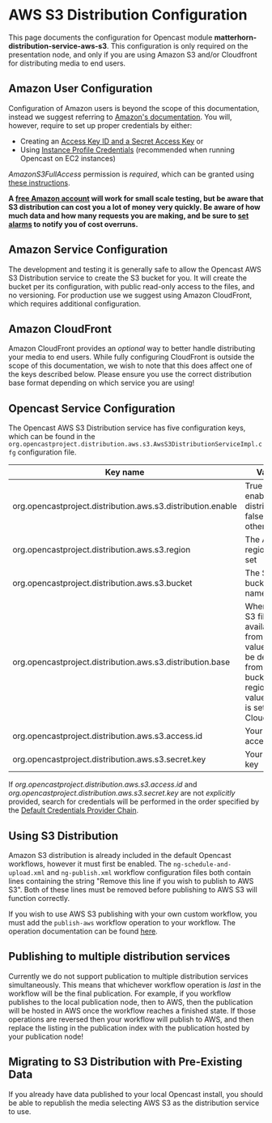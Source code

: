 AWS S3 Distribution Configuration
=================================
This page documents the configuration for Opencast module **matterhorn-distribution-service-aws-s3**.  This
configuration is only required on the presentation node, and only if you are using Amazon S3 and/or Cloudfront for
distributing media to end users.

Amazon User Configuration
-------------------------

Configuration of Amazon users is beyond the scope of this documentation, instead we suggest referring to
[Amazon's documentation](http://docs.aws.amazon.com/IAM/latest/UserGuide/introduction.html).
You will, however, require to set up proper credentials by either:

* Creating an [Access Key ID and a Secret Access Key](https://aws.amazon.com/developers/access-keys/) or
* Using [Instance Profile Credentials](https://docs.aws.amazon.com/sdk-for-java/v1/developer-guide/java-dg-roles.html)
  (recommended when running Opencast on EC2 instances)

*AmazonS3FullAccess* permission is *required*, which can be granted using
[these instructions](http://docs.aws.amazon.com/IAM/latest/UserGuide/access_policies_inline-using.html).

**A [free Amazon account](https://aws.amazon.com/free/) will work for small scale testing, but be aware that S3
distribution can cost you a lot of money very quickly.  Be aware of how much data and how many requests you are making,
and be sure to [set alarms](http://docs.aws.amazon.com/awsaccountbilling/latest/aboutv2/free-tier-alarms.html) to
notify you of cost overruns.**

Amazon Service Configuration
----------------------------

The development and testing it is generally safe to allow the Opencast AWS S3 Distribution service to create the S3
bucket for you.  It will create the bucket per its configuration, with public read-only access to the files, and no
versioning.  For production use we suggest using Amazon CloudFront, which requires additional configuration.

Amazon CloudFront
-----------------

Amazon CloudFront provides an *optional* way to better handle distributing your media to end users.  While fully
configuring CloudFront is outside the scope of this documentation, we wish to note that this does affect one of the keys
described below.  Please ensure you use the correct distribution base format depending on which service you are using!

Opencast Service Configuration
------------------------------

The Opencast AWS S3 Distribution service has five configuration keys, which can be found in the
`org.opencastproject.distribution.aws.s3.AwsS3DistributionServiceImpl.cfg` configuration file.

|Key name|Value|Example|
|--------|-----|-------|
|org.opencastproject.distribution.aws.s3.distribution.enable|True to enable S3 distribution, false otherwise|true|
|org.opencastproject.distribution.aws.s3.region|The AWS region to set|us-west-2|
|org.opencastproject.distribution.aws.s3.bucket|The S3 bucket name|example-org-dist|
|org.opencastproject.distribution.aws.s3.distribution.base|Where the S3 files are available from.  This value can be derived from the bucket and region values, or is set by CloudFront.|http://s3-us-west-2.amazonaws.com/example-org-dist, or DOMAIN_NAME.cloudfront.net|
|org.opencastproject.distribution.aws.s3.access.id|Your access ID|20 alphanumeric characters|
|org.opencastproject.distribution.aws.s3.secret.key|Your secret key|40 characters|

If *org.opencastproject.distribution.aws.s3.access.id* and *org.opencastproject.distribution.aws.s3.secret.key* are
 not *explicitly* provided, search for credentials will be performed in the order specified by the
 [Default Credentials Provider Chain](https://docs.aws.amazon.com/sdk-for-java/v1/developer-guide/credentials.html).

Using S3 Distribution
---------------------

Amazon S3 distribution is already included in the default Opencast workflows, however it must first be enabled.  The
`ng-schedule-and-upload.xml` and `ng-publish.xml` workflow configuration files both contain lines containing the string
"Remove this line if you wish to publish to AWS S3".  Both of these lines must be removed before publishing to AWS S3
will function correctly.

If you wish to use AWS S3 publishing with your own custom workflow, you must add the `publish-aws` workflow operation to
your workflow.  The operation documentation can be found [here](../workflowoperationhandlers/publishaws-woh.md).

Publishing to multiple distribution services
--------------------------------------------

Currently we do not support publication to multiple distribution services simultaneously.  This means that whichever
workflow operation is *last* in the workflow will be the final publication.  For example, if you workflow publishes to
the local publication node, then to AWS, then the publication will be hosted in AWS once the workflow reaches a finished
state.  If those operations are reversed then your workflow will publish to AWS, and then replace the listing in the
publication index with the publication hosted by your publication node!

Migrating to S3 Distribution with Pre-Existing Data
---------------------------------------------------

If you already have data published to your local Opencast install, you should be able to republish the media selecting
AWS S3 as the distribution service to use.
